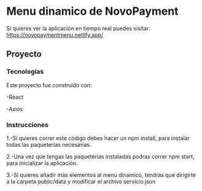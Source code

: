 # Menu dinamico de NovoPayment

Si quieres ver la aplicación en tiempo real puedes visitar: https://novopaymentmenu.netlify.app/

## Proyecto

### Tecnologías

Este proyecto fue construido con:

-React

-Axios

### Instrucciones

1.-Si quieres correr este código debes hacer un npm install, para instalar todas las paqueterias necesarias.

2.-Una vez que tengas las paqueterias instaladas podras correr npm start, para inicializar la aplicación.

3.-Si quieres añadir más elementos al menú dinamico, tendras que dirigirte a la carpeta public/data y modificar el archivo servicio.json

